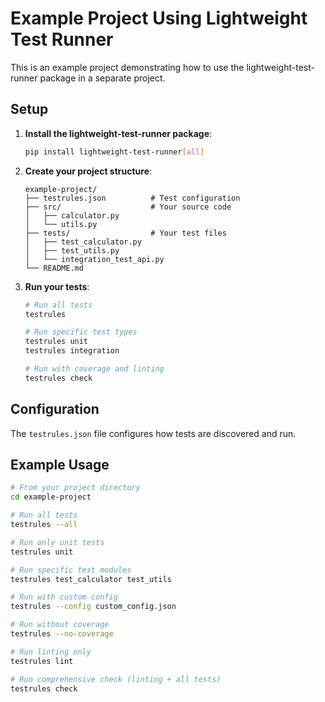 # Example Project Using Lightweight Test Runner

This is an example project demonstrating how to use the lightweight-test-runner package in a separate project.

## Setup

1. **Install the lightweight-test-runner package**:
   ```bash
   pip install lightweight-test-runner[all]
   ```

2. **Create your project structure**:
   ```
   example-project/
   ├── testrules.json          # Test configuration
   ├── src/                    # Your source code
   │   ├── calculator.py
   │   └── utils.py
   ├── tests/                  # Your test files
   │   ├── test_calculator.py
   │   ├── test_utils.py
   │   └── integration_test_api.py
   └── README.md
   ```

3. **Run your tests**:
   ```bash
   # Run all tests
   testrules
   
   # Run specific test types
   testrules unit
   testrules integration
   
   # Run with coverage and linting
   testrules check
   ```

## Configuration

The `testrules.json` file configures how tests are discovered and run.

## Example Usage

```bash
# From your project directory
cd example-project

# Run all tests
testrules --all

# Run only unit tests
testrules unit

# Run specific test modules
testrules test_calculator test_utils

# Run with custom config
testrules --config custom_config.json

# Run without coverage
testrules --no-coverage

# Run linting only
testrules lint

# Run comprehensive check (linting + all tests)
testrules check
```